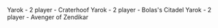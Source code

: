 Yarok - 2 player - Craterhoof
Yarok - 2 player - Bolas's Citadel
Yarok - 2 player - Avenger of Zendikar
